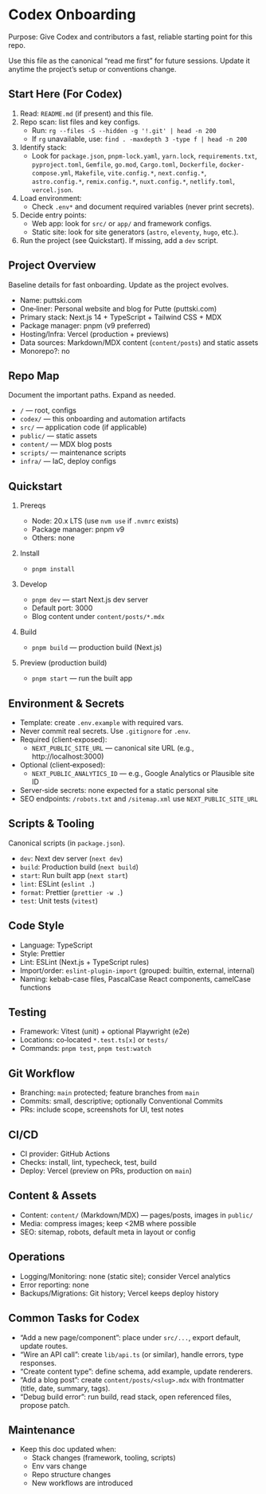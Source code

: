 # Codex Onboarding

Purpose: Give Codex and contributors a fast, reliable starting point for this repo.

Use this file as the canonical “read me first” for future sessions. Update it anytime the project’s setup or conventions change.

## Start Here (For Codex)

1) Read: `README.md` (if present) and this file.
2) Repo scan: list files and key configs.
   - Run: `rg --files -S --hidden -g '!.git' | head -n 200`
   - If `rg` unavailable, use: `find . -maxdepth 3 -type f | head -n 200`
3) Identify stack:
   - Look for `package.json`, `pnpm-lock.yaml`, `yarn.lock`, `requirements.txt`, `pyproject.toml`, `Gemfile`, `go.mod`, `Cargo.toml`, `Dockerfile`, `docker-compose.yml`, `Makefile`, `vite.config.*`, `next.config.*`, `astro.config.*`, `remix.config.*`, `nuxt.config.*`, `netlify.toml`, `vercel.json`.
4) Load environment:
   - Check `.env*` and document required variables (never print secrets).
5) Decide entry points:
   - Web app: look for `src/` or `app/` and framework configs.
   - Static site: look for site generators (`astro`, `eleventy`, `hugo`, etc.).
6) Run the project (see Quickstart). If missing, add a `dev` script.

## Project Overview

Baseline details for fast onboarding. Update as the project evolves.

- Name: puttski.com
- One‑liner: Personal website and blog for Putte (puttski.com)
- Primary stack: Next.js 14 + TypeScript + Tailwind CSS + MDX
- Package manager: pnpm (v9 preferred)
- Hosting/Infra: Vercel (production + previews)
- Data sources: Markdown/MDX content (`content/posts`) and static assets
- Monorepo?: no

## Repo Map

Document the important paths. Expand as needed.

- `/` — root, configs
- `codex/` — this onboarding and automation artifacts
- `src/` — application code (if applicable)
- `public/` — static assets
- `content/` — MDX blog posts
- `scripts/` — maintenance scripts
- `infra/` — IaC, deploy configs

## Quickstart

1) Prereqs
   - Node: 20.x LTS (use `nvm use` if `.nvmrc` exists)
   - Package manager: pnpm v9
   - Others: none

2) Install
   - `pnpm install`

3) Develop
   - `pnpm dev` — start Next.js dev server
   - Default port: 3000
   - Blog content under `content/posts/*.mdx`

4) Build
   - `pnpm build` — production build (Next.js)

5) Preview (production build)
   - `pnpm start` — run the built app

## Environment & Secrets

- Template: create `.env.example` with required vars.
- Never commit real secrets. Use `.gitignore` for `.env`.
- Required (client‑exposed):
  - `NEXT_PUBLIC_SITE_URL` — canonical site URL (e.g., http://localhost:3000)
- Optional (client‑exposed):
  - `NEXT_PUBLIC_ANALYTICS_ID` — e.g., Google Analytics or Plausible site ID
- Server‑side secrets: none expected for a static personal site
- SEO endpoints: `/robots.txt` and `/sitemap.xml` use `NEXT_PUBLIC_SITE_URL`

## Scripts & Tooling

Canonical scripts (in `package.json`).

- `dev`: Next dev server (`next dev`)
- `build`: Production build (`next build`)
- `start`: Run built app (`next start`)
- `lint`: ESLint (`eslint .`)
- `format`: Prettier (`prettier -w .`)
- `test`: Unit tests (`vitest`)

## Code Style

- Language: TypeScript
- Style: Prettier
- Lint: ESLint (Next.js + TypeScript rules)
- Import/order: `eslint-plugin-import` (grouped: builtin, external, internal)
- Naming: kebab-case files, PascalCase React components, camelCase functions

## Testing

- Framework: Vitest (unit) + optional Playwright (e2e)
- Locations: co‑located `*.test.ts[x]` or `tests/`
- Commands: `pnpm test`, `pnpm test:watch`

## Git Workflow

- Branching: `main` protected; feature branches from `main`
- Commits: small, descriptive; optionally Conventional Commits
- PRs: include scope, screenshots for UI, test notes

## CI/CD

- CI provider: GitHub Actions
- Checks: install, lint, typecheck, test, build
- Deploy: Vercel (preview on PRs, production on `main`)

## Content & Assets

- Content: `content/` (Markdown/MDX) — pages/posts, images in `public/`
- Media: compress images; keep <2MB where possible
- SEO: sitemap, robots, default meta in layout or config

## Operations

- Logging/Monitoring: none (static site); consider Vercel analytics
- Error reporting: none
- Backups/Migrations: Git history; Vercel keeps deploy history

## Common Tasks for Codex

- “Add a new page/component”: place under `src/...`, export default, update routes.
- “Wire an API call”: create `lib/api.ts` (or similar), handle errors, type responses.
- “Create content type”: define schema, add example, update renderers.
- “Add a blog post”: create `content/posts/<slug>.mdx` with frontmatter (title, date, summary, tags).
- “Debug build error”: run build, read stack, open referenced files, propose patch.

## Maintenance

- Keep this doc updated when:
  - Stack changes (framework, tooling, scripts)
  - Env vars change
  - Repo structure changes
  - New workflows are introduced

